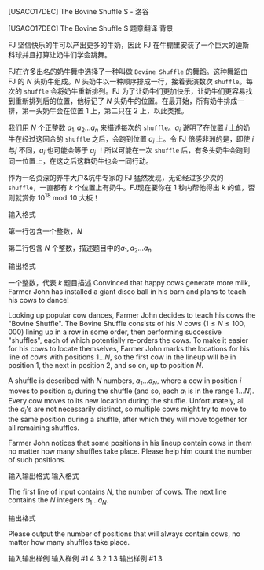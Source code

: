 



[USACO17DEC] The Bovine Shuffle S - 洛谷














[USACO17DEC] The Bovine Shuffle S
题意翻译
背景

FJ 坚信快乐的牛可以产出更多的牛奶，因此 FJ 在牛棚里安装了一个巨大的迪斯科球并且打算让奶牛们学会跳舞。

FJ在许多出名的奶牛舞中选择了一种叫做 `Bovine Shuffle` 的舞蹈。这种舞蹈由 FJ 的 $N$ 头奶牛组成。$N$ 头奶牛以一种顺序排成一行，接着表演数次 `shuffle`。每次的 `shuffle` 会将奶牛重新排列。FJ 为了让奶牛们更加快乐，让奶牛们更容易找到重新排列后的位置，他标记了 $N$ 头奶牛的位置。在最开始，所有奶牛排成一排，第一头奶牛会在位置 $1$ 上，第二只在 $2$ 上，以此类推。

我们用 $N$ 个正整数 $a_1,a_2\dots a_n$ 来描述每次的 `shuffle`。$a_i$ 说明了在位置 $i$ 上的奶牛在经过这回合的 `shuffle` 之后，会跑到位置 $a_i$ 上。令 FJ 倍感非洲的是，即使 $i$ 与$j$ 不同，$a_i$ 也可能会等于 $a_j$ ！所以可能在一次 `shuffle` 后，有多头奶牛会跑到同一位置上，在这之后这群奶牛也会一同行动。

作为一名资深的养牛大户&坑牛专家的 FJ 猛然发现，无论经过多少次的 `shuffle`，一直都有 $k$ 个位置上有奶牛。FJ现在要你在 $1$ 秒内帮他得出 $k$ 的值，否则就赏你 $10^{18} \bmod10$ 大板！

输入格式

第一行包含一个整数，$N$ 

第二行包含 $N$ 个整数，描述题目中的$a_1,a_2\dots a_n$ 

输出格式

一个整数，代表 $k$ 
题目描述
Convinced that happy cows generate more milk, Farmer John has installed a giant disco ball in his barn and plans to teach his cows to dance!

Looking up popular cow dances, Farmer John decides to teach his cows the "Bovine Shuffle". The Bovine Shuffle consists of his $N$ cows ($1 \leq N \leq 100,000$) lining up in a row in some order, then performing successive "shuffles", each of which potentially re-orders the cows. To make it easier for his cows to locate themselves, Farmer John marks the locations for his line of cows with positions $1 \ldots N$, so the first cow in the lineup will be in position 1, the next in position 2, and so on, up to position $N$.


A shuffle is described with $N$ numbers, $a_1 \ldots a_N$, where a cow in position $i$ moves to position $a_i$ during the shuffle (and so, each $a_i$ is in the range $1 \ldots N$). Every cow moves to its new location during the shuffle. Unfortunately, all the $a_i$'s are not necessarily distinct, so multiple cows might try to move to the same position during a shuffle, after which they will move together for all remaining shuffles.


Farmer John notices that some positions in his lineup contain cows in them no matter how many shuffles take place. Please help him count the number of such positions.


输入输出格式
输入格式

The first line of input contains $N$, the number of cows. The next line contains the $N$ integers $a_1 \ldots a_N$.

输出格式

Please output the number of positions that will always contain cows, no matter how many shuffles take place.

输入输出样例
输入样例 #1
4
3 2 1 3
输出样例 #1
3







